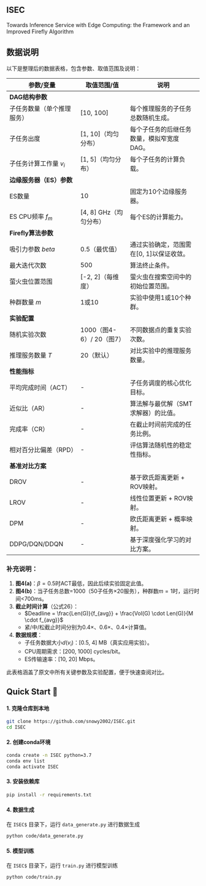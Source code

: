 ## ISEC
Towards Inference Service with Edge Computing: the Framework and an Improved Firefly Algorithm

## 数据说明
以下是整理后的数据表格，包含参数、取值范围及说明：

| **参数/变量**       | **取值范围/值**       | **说明**                                                                 |
|----------------------|-----------------------|-------------------------------------------------------------------------|
| **DAG结构参数**      |                       |                                                                         |
| 子任务数量（单个推理服务） | [10, 100]            | 每个推理服务的子任务总数随机生成。                                       |
| 子任务出度           | [1, 10]（均匀分布）   | 每个子任务的后继任务数量，模拟窄宽度DAG。                                |
| 子任务计算工作量 $v_i$ | [1, 5]（均匀分布）    | 每个子任务的计算负载。                                                   |
| **边缘服务器（ES）参数** |                       |                                                                         |
| ES数量               | 10                   | 固定为10个边缘服务器。                                                   |
| ES CPU频率 $f_m$   | [4, 8] GHz（均匀分布）| 每个ES的计算能力。                                                       |
| **Firefly算法参数**  |                       |                                                                         |
| 吸引力参数 $beta$ | 0.5（最优值）         | 通过实验确定，范围需在[0, 1]以保证收敛。                                 |
| 最大迭代次数         | 500                  | 算法终止条件。                                                           |
| 萤火虫位置范围       | [-2, 2]（每维度）     | 萤火虫在搜索空间中的初始位置范围。                                       |
| 种群数量 $m$       | 1或10                | 实验中使用1或10个种群。                                                  |
| **实验配置**         |                       |                                                                         |
| 随机实验次数         | 1000（图4-6）/ 20（图7） | 不同数据点的重复实验次数。                                               |
| 推理服务数量 $T$   | 20（默认）           | 对比实验中的推理服务数量。                                               |
| **性能指标**         |                       |                                                                         |
| 平均完成时间（ACT）  | -                    | 子任务调度的核心优化目标。                                               |
| 近似比（AR）         | -                    | 算法解与最优解（SMT求解器）的比值。                                      |
| 完成率（CR）         | -                    | 在截止时间前完成的任务比例。                                             |
| 相对百分比偏差（RPD）| -                    | 评估算法随机性的稳定性指标。                                             |
| **基准对比方案**     |                       |                                                                         |
| DROV                | -                    | 基于欧氏距离更新 + ROV映射。                                            |
| LROV                | -                    | 线性位置更新 + ROV映射。                                                |
| DPM                 | -                    | 欧氏距离更新 + 概率映射。                                               |
| DDPG/DQN/DDQN       | -                    | 基于深度强化学习的对比方案。                                             |

### 补充说明：
1. **图4(a)**：$\beta=0.5$时ACT最低，因此后续实验固定此值。  
2. **图4(b)**：当子任务总数=1000（50子任务×20服务），种群数$m=1$时，运行时间<700ms。  
3. **截止时间计算**（公式26）：  
   - $Deadline = \frac{Len(G)}{f_{avg}} + \frac{Vol(G) \cdot Len(G)}{M \cdot f_{avg}}$  
   - 紧/中/松截止时间分别为0.4×、0.6×、0.4×计算值。  
4. **数据规模**：  
   - 子任务数据大小$d(v_i)$：[0.5, 4] MB（真实应用实验）。  
   - CPU周期需求：[200, 1000] cycles/bit。  
   - ES传输速率：[10, 20] Mbps。  

此表格涵盖了原文中所有关键参数及实验配置，便于快速查阅对比。

## Quick Start 🚀  
#### 1. 克隆仓库到本地
```bash
git clone https://github.com/snowy2002/ISEC.git
cd ISEC
```

#### 2. 创建conda环境
```bash
conda create -n ISEC python=3.7
conda env list
conda activate ISEC
```
#### 3. 安装依赖库
```bash
pip install -r requirements.txt
```

#### 4. 数据生成
在 `ISEC$` 目录下，运行 `data_generate.py` 进行数据生成
```bash
python code/data_generate.py
```

#### 5. 模型训练
在 `ISEC$` 目录下，运行 `train.py` 进行模型训练
```bash
python code/train.py
```